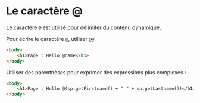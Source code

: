 # Le caractère @

Le caractère `@` est utilisé pour délimiter du contenu dynamique.

Pour écrire le caractère `@`, utiliser `@@`.

```html
<body>
    <h1>Page : Hello @name</h1>
</body>
```

Utiliser des parenthèses pour exprimer des expressions plus complexes :

```html
<body>
    <h1>Page : Hello @(sp.getFirstname() + " " + sp.getLastname())</h1>
</body>
```
